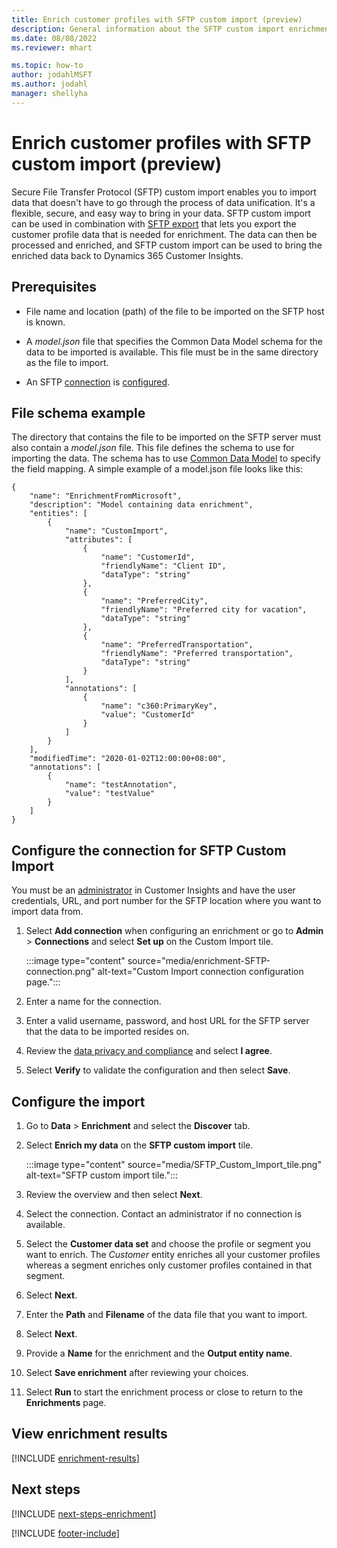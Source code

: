 ```yaml
---
title: Enrich customer profiles with SFTP custom import (preview)
description: General information about the SFTP custom import enrichment.
ms.date: 08/08/2022
ms.reviewer: mhart

ms.topic: how-to
author: jodahlMSFT
ms.author: jodahl
manager: shellyha
---
```


# Enrich customer profiles with SFTP custom import (preview)

Secure File Transfer Protocol (SFTP) custom import enables you to import data that doesn't have to go through the process of data unification. It's a flexible, secure, and easy way to bring in your data. SFTP custom import can be used in combination with [SFTP export](export-sftp.md) that lets you export the customer profile data that is needed for enrichment. The data can then be processed and enriched, and SFTP custom import can be used to bring the enriched data back to Dynamics 365 Customer Insights.

## Prerequisites

- File name and location (path) of the file to be imported on the SFTP host is known.

- A *model.json* file that specifies the Common Data Model schema for the data to be imported is available. This file must be in the same directory as the file to import.

- An SFTP [connection](connections.md) is [configured](#configure-the-connection-for-sftp-custom-import).

## File schema example

The directory that contains the file to be imported on the SFTP server must also contain a *model.json* file. This file defines the schema to use for importing the data. The schema has to use [Common Data Model](/common-data-model/) to specify the field mapping. A simple example of a model.json file looks like this:

```
{
	"name": "EnrichmentFromMicrosoft",
	"description": "Model containing data enrichment",
	"entities": [
		{
			"name": "CustomImport",
			"attributes": [
				{
					"name": "CustomerId",
					"friendlyName": "Client ID",
					"dataType": "string"
				},
				{
					"name": "PreferredCity",
					"friendlyName": "Preferred city for vacation",
					"dataType": "string"
				},
				{
					"name": "PreferredTransportation",
					"friendlyName": "Preferred transportation",
					"dataType": "string"
				}
			],
			"annotations": [
				{
					"name": "c360:PrimaryKey",
					"value": "CustomerId"
				}
			]
		}
	],
	"modifiedTime": "2020-01-02T12:00:00+08:00",
	"annotations": [
		{
			"name": "testAnnotation",
			"value": "testValue"
		}
	]
}
```

## Configure the connection for SFTP Custom Import

You must be an [administrator](permissions.md#admin) in Customer Insights and have the user credentials, URL, and port number for the SFTP location where you want to import data from.

1. Select **Add connection** when configuring an enrichment or go to **Admin** > **Connections** and select **Set up** on the Custom Import tile.

   :::image type="content" source="media/enrichment-SFTP-connection.png" alt-text="Custom Import connection configuration page.":::

1. Enter a name for the connection.

1. Enter a valid username, password, and host URL for the SFTP server that the data to be imported resides on.

1. Review the [data privacy and compliance](connections.md#data-privacy-and-compliance) and select **I agree**.

1. Select **Verify** to validate the configuration and then select **Save**.

## Configure the import

1. Go to **Data** > **Enrichment** and select the **Discover** tab.

1. Select **Enrich my data** on the **SFTP custom import** tile.

   :::image type="content" source="media/SFTP_Custom_Import_tile.png" alt-text="SFTP custom import tile.":::

1. Review the overview and then select **Next**.

1. Select the connection. Contact an administrator if no connection is available.

1. Select the **Customer data set** and choose the profile or segment you want to enrich. The *Customer* entity enriches all your customer profiles whereas a segment enriches only customer profiles contained in that segment.

1. Select **Next**.

1. Enter the **Path** and **Filename** of the data file that you want to import.

1. Select **Next**.

1. Provide a **Name** for the enrichment and the **Output entity name**.

1. Select **Save enrichment** after reviewing your choices.

1. Select **Run** to start the enrichment process or close to return to the **Enrichments** page.

## View enrichment results

[!INCLUDE [enrichment-results](includes/enrichment-results.md)]

## Next steps

[!INCLUDE [next-steps-enrichment](includes/next-steps-enrichment.md)]

[!INCLUDE [footer-include](includes/footer-banner.md)]
